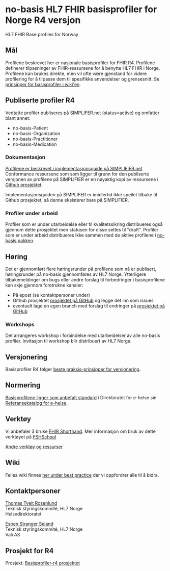 # no-basis HL7 FHIR basisprofiler for Norge R4 versjon

HL7 FHIR Base profiles for Norway

## Mål

Profilene beskrevet her er nasjonale basisprofiler for FHIR R4. Profilene definerer tilpasninger av FHIR-ressursene for å benytte HL7 FHIR i Norge. Profilene kan brukes direkte, men vil ofte være gjenstand for videre profilering for å tilpasse dem til spesifikke anvendelser og grensesnitt.
Se [prinsipper for basisprofiler i wiki'en](https://hl7norway.github.io/best-practice/docs/no-basis-principles.html).

## Publiserte profiler R4

Vedtatte profiler publiseres på SIMPLIFER.net (status=active) og omfatter blant annet:

* no-basis-Patient
* no-basis-Organization
* no-basis-Practitioner
* no-basis-Medication

### Dokumentasjon

[Profilene er beskrevet i implementasjonsguide på SIMPLIFIER.net](https://simplifier.net/guide/no-basis-entities-individuals?version=current)
Conformance ressursene som som ligger til grunn for den publiserte versjonen av profilene på SIMPLIFIER er en nøyaktig kopi av ressursene i [Github prosjektet](https://github.com/HL7Norway/basisprofiler-r4).

Implementasjonsguiden på SIMPLIFER er imidlertid ikke speilet tilbake til Github prosjektet, så denne eksisterer bare på SIMPLIFIER.

### Profiler under arbeid

Profiler som er under utarbeidelse eller til kvalitetssikring distribueres også gjennom dette prosjektet men statusen for disse settes til "draft". Profiler som er under arbeid distribueres ikke sammen med de aktive profilene i [no-basis pakken](https://simplifier.net/HL7Norwayno-basis/~packages).

## Høring

Det er gjennomført flere høringsrunder på profilene som nå er publisert, høringsrunder på no-basis gjennomføres av HL7 Norge. Ytterligere tilbakemeldinger om bugs eller andre forslag til forbedringer i basisprofilene kan skje gjennom foretrukne kanaler:

* På epost (se kontaktpersoner under)
* Github prosjektet [prosjektet på GitHub](https://github.com/HL7Norway/basisprofiler-r4) og legge det inn som issues
* eventuelt lage en egen branch med forslag til endringer på [prosjektet på GitHub](https://github.com/HL7Norway/basisprofiler-r4)

### Workshops

Det arrangeres workshop i forbindelse med utarbeidelser av alle no-basis profiler. Invitasjon til workshop blir distribuert av HL7 Norge.

## Versjonering

Basisprofiler R4 følger [beste praksis-prinsipper for versjonering](https://github.com/HL7Norway/best-practice/blob/master/docs/implementationguide.md#versjonering).

## Normering

[Basisprofilene ligger som anbefalt standard](https://ehelse.no/standarder/norske-basisprofiler-for-hl7-fhir) i Direktoratet for e-helse sin [Referansekatalog for e-helse](https://ehelse.no/referansekatalog/referansekatalogen-for-e-helse).

## Verktøy

Vi anbefaler å bruke [FHIR Shorthand](https://build.fhir.org/ig/HL7/fhir-shorthand/). Mer informasjon om bruk av dette verktøyet på [FSHSchool](https://fshschool.org/) 

[Andre verktøy og ressurser](https://hl7norway.github.io/best-practice/docs/resources.html)

## Wiki

Felles wiki finnes [her under best practice](https://github.com/HL7Norway/best-practice/) der vi oppfordrer alle til å bidra.

## Kontaktpersoner

[Thomas Tveit Rosenlund](mailto:thomas.tveit.rosenlund@helsedir.no)  
Teknisk styringskommité, HL7 Norge  
Helsedirektoratet  

[Espen Stranger Seland](mailto:ess@vali.no)  
Teknisk styringskommité, HL7 Norge  
Vali AS  

## Prosjekt for R4

Prosjekt:  [Basisprofiler-r4 prosjektet](https://github.com/orgs/HL7Norway/projects/7)
